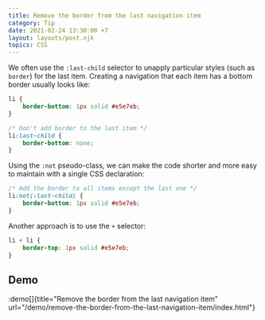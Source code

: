 ```yaml
---
title: Remove the border from the last navigation item
category: Tip
date: 2021-02-24 13:30:00 +7
layout: layouts/post.njk
topics: CSS
---
```


We often use the `:last-child` selector to unapply particular styles (such as `border`) for the last item.
Creating a navigation that each item has a bottom border usually looks like:

```css
li {
    border-bottom: 1px solid #e5e7eb;
}

/* Don't add border to the last item */
li:last-child {
    border-bottom: none;
}
```

Using the `:not` pseudo-class, we can make the code shorter and more easy to maintain with a single CSS declaration:

```css
/* Add the border to all items except the last one */
li:not(:last-child) {
    border-bottom: 1px solid #e5e7eb;
}
```

Another approach is to use the `+` selector:

```css
li + li {
    border-top: 1px solid #e5e7eb;
}
```

## Demo

:demo[]{title="Remove the border from the last navigation item" url="/demo/remove-the-border-from-the-last-navigation-item/index.html"}
